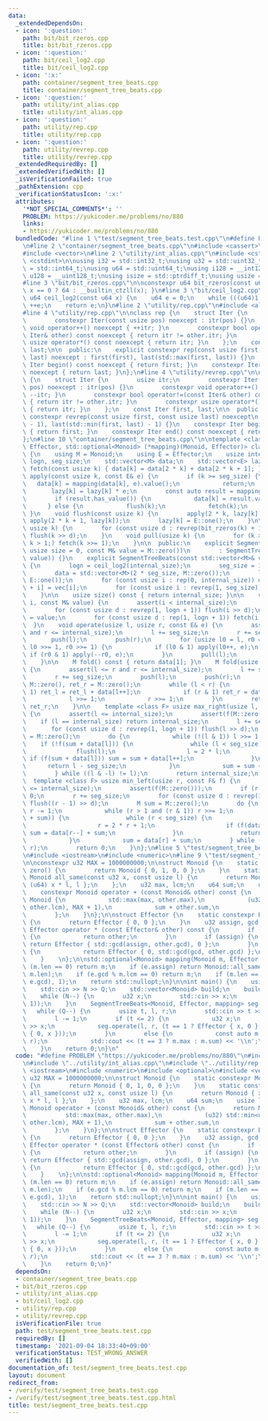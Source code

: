 ```yaml
---
data:
  _extendedDependsOn:
  - icon: ':question:'
    path: bit/bit_rzeros.cpp
    title: bit/bit_rzeros.cpp
  - icon: ':question:'
    path: bit/ceil_log2.cpp
    title: bit/ceil_log2.cpp
  - icon: ':x:'
    path: container/segment_tree_beats.cpp
    title: container/segment_tree_beats.cpp
  - icon: ':question:'
    path: utility/int_alias.cpp
    title: utility/int_alias.cpp
  - icon: ':question:'
    path: utility/rep.cpp
    title: utility/rep.cpp
  - icon: ':question:'
    path: utility/revrep.cpp
    title: utility/revrep.cpp
  _extendedRequiredBy: []
  _extendedVerifiedWith: []
  _isVerificationFailed: true
  _pathExtension: cpp
  _verificationStatusIcon: ':x:'
  attributes:
    '*NOT_SPECIAL_COMMENTS*': ''
    PROBLEM: https://yukicoder.me/problems/no/880
    links:
    - https://yukicoder.me/problems/no/880
  bundledCode: "#line 1 \"test/segment_tree_beats.test.cpp\"\n#define PROBLEM \"https://yukicoder.me/problems/no/880\"\
    \n#line 2 \"container/segment_tree_beats.cpp\"\n#include <cassert>\n#include <optional>\n\
    #include <vector>\n#line 2 \"utility/int_alias.cpp\"\n#include <cstddef>\n#include\
    \ <cstdint>\n\nusing i32 = std::int32_t;\nusing u32 = std::uint32_t;\nusing i64\
    \ = std::int64_t;\nusing u64 = std::uint64_t;\nusing i128 = __int128_t;\nusing\
    \ u128 = __uint128_t;\nusing isize = std::ptrdiff_t;\nusing usize = std::size_t;\n\
    #line 3 \"bit/bit_rzeros.cpp\"\n\nconstexpr u64 bit_rzeros(const u64 x) { return\
    \ x == 0 ? 64 : __builtin_ctzll(x); }\n#line 3 \"bit/ceil_log2.cpp\"\n\nconstexpr\
    \ u64 ceil_log2(const u64 x) {\n    u64 e = 0;\n    while (((u64)1 << e) < x)\
    \ ++e;\n    return e;\n}\n#line 2 \"utility/rep.cpp\"\n#include <algorithm>\n\
    #line 4 \"utility/rep.cpp\"\n\nclass rep {\n    struct Iter {\n        usize itr;\n\
    \        constexpr Iter(const usize pos) noexcept : itr(pos) {}\n        constexpr\
    \ void operator++() noexcept { ++itr; }\n        constexpr bool operator!=(const\
    \ Iter& other) const noexcept { return itr != other.itr; }\n        constexpr\
    \ usize operator*() const noexcept { return itr; }\n    };\n    const Iter first,\
    \ last;\n\n  public:\n    explicit constexpr rep(const usize first, const usize\
    \ last) noexcept : first(first), last(std::max(first, last)) {}\n    constexpr\
    \ Iter begin() const noexcept { return first; }\n    constexpr Iter end() const\
    \ noexcept { return last; }\n};\n#line 4 \"utility/revrep.cpp\"\n\nclass revrep\
    \ {\n    struct Iter {\n        usize itr;\n        constexpr Iter(const usize\
    \ pos) noexcept : itr(pos) {}\n        constexpr void operator++() noexcept {\
    \ --itr; }\n        constexpr bool operator!=(const Iter& other) const noexcept\
    \ { return itr != other.itr; }\n        constexpr usize operator*() const noexcept\
    \ { return itr; }\n    };\n    const Iter first, last;\n\n  public:\n    explicit\
    \ constexpr revrep(const usize first, const usize last) noexcept\n        : first(last\
    \ - 1), last(std::min(first, last) - 1) {}\n    constexpr Iter begin() const noexcept\
    \ { return first; }\n    constexpr Iter end() const noexcept { return last; }\n\
    };\n#line 10 \"container/segment_tree_beats.cpp\"\n\ntemplate <class Monoid, class\
    \ Effector, std::optional<Monoid> (*mapping)(Monoid, Effector)> class SegmentTreeBeats\
    \ {\n    using M = Monoid;\n    using E = Effector;\n    usize internal_size,\
    \ logn, seg_size;\n    std::vector<M> data;\n    std::vector<E> lazy;\n\n    void\
    \ fetch(const usize k) { data[k] = data[2 * k] + data[2 * k + 1]; }\n    void\
    \ apply(const usize k, const E& e) {\n        if (k >= seg_size) {\n         \
    \   data[k] = mapping(data[k], e).value();\n            return;\n        }\n \
    \       lazy[k] = lazy[k] * e;\n        const auto result = mapping(data[k], e);\n\
    \        if (result.has_value()) {\n            data[k] = result.value();\n  \
    \      } else {\n            flush(k);\n            fetch(k);\n        }\n   \
    \ }\n    void flush(const usize k) {\n        apply(2 * k, lazy[k]);\n       \
    \ apply(2 * k + 1, lazy[k]);\n        lazy[k] = E::one();\n    }\n\n    void push(const\
    \ usize k) {\n        for (const usize d : revrep(bit_rzeros(k) + 1, logn + 1))\
    \ flush(k >> d);\n    }\n    void pull(usize k) {\n        for (k >>= bit_rzeros(k);\
    \ k > 1;) fetch(k >>= 1);\n    }\n\n  public:\n    explicit SegmentTreeBeats(const\
    \ usize size = 0, const M& value = M::zero())\n        : SegmentTreeBeats(std::vector<M>(size,\
    \ value)) {}\n    explicit SegmentTreeBeats(const std::vector<M>& vec) : internal_size(vec.size())\
    \ {\n        logn = ceil_log2(internal_size);\n        seg_size = 1 << logn;\n\
    \        data = std::vector<M>(2 * seg_size, M::zero());\n        lazy = std::vector<E>(seg_size,\
    \ E::one());\n        for (const usize i : rep(0, internal_size)) data[seg_size\
    \ + i] = vec[i];\n        for (const usize i : revrep(1, seg_size)) fetch(i);\n\
    \    }\n\n    usize size() const { return internal_size; }\n\n    void assign(usize\
    \ i, const M& value) {\n        assert(i < internal_size);\n        i += seg_size;\n\
    \        for (const usize d : revrep(1, logn + 1)) flush(i >> d);\n        data[i]\
    \ = value;\n        for (const usize d : rep(1, logn + 1)) fetch(i >> d);\n  \
    \  }\n    void operate(usize l, usize r, const E& e) {\n        assert(l <= r\
    \ and r <= internal_size);\n        l += seg_size;\n        r += seg_size;\n \
    \       push(l);\n        push(r);\n        for (usize l0 = l, r0 = r; l0 < r0;\
    \ l0 >>= 1, r0 >>= 1) {\n            if (l0 & 1) apply(l0++, e);\n           \
    \ if (r0 & 1) apply(--r0, e);\n        }\n        pull(l);\n        pull(r);\n\
    \    }\n\n    M fold() const { return data[1]; }\n    M fold(usize l, usize r)\
    \ {\n        assert(l <= r and r <= internal_size);\n        l += seg_size;\n\
    \        r += seg_size;\n        push(l);\n        push(r);\n        M ret_l =\
    \ M::zero(), ret_r = M::zero();\n        while (l < r) {\n            if (l &\
    \ 1) ret_l = ret_l + data[l++];\n            if (r & 1) ret_r = data[--r] + ret_r;\n\
    \            l >>= 1;\n            r >>= 1;\n        }\n        return ret_l +\
    \ ret_r;\n    }\n\n    template <class F> usize max_right(usize l, const F& f)\
    \ {\n        assert(l <= internal_size);\n        assert(f(M::zero()));\n    \
    \    if (l == internal_size) return internal_size;\n        l += seg_size;\n \
    \       for (const usize d : revrep(1, logn + 1)) flush(l >> d);\n        M sum\
    \ = M::zero();\n        do {\n            while (!(l & 1)) l >>= 1;\n        \
    \    if (!f(sum + data[l])) {\n                while (l < seg_size) {\n      \
    \              flush(l);\n                    l = 2 * l;\n                   \
    \ if (f(sum + data[l])) sum = sum + data[l++];\n                }\n          \
    \      return l - seg_size;\n            }\n            sum = sum + data[l++];\n\
    \        } while ((l & -l) != l);\n        return internal_size;\n    }\n\n  \
    \  template <class F> usize min_left(usize r, const F& f) {\n        assert(r\
    \ <= internal_size);\n        assert(f(M::zero()));\n        if (r == 0) return\
    \ 0;\n        r += seg_size;\n        for (const usize d : revrep(1, logn + 1))\
    \ flush((r - 1) >> d);\n        M sum = M::zero();\n        do {\n           \
    \ r -= 1;\n            while (r > 1 and (r & 1)) r >>= 1;\n            if (!f(data[r]\
    \ + sum)) {\n                while (r < seg_size) {\n                    flush(r);\n\
    \                    r = 2 * r + 1;\n                    if (f(data[r] + sum))\
    \ sum = data[r--] + sum;\n                }\n                return r + 1 - seg_size;\n\
    \            }\n            sum = data[r] + sum;\n        } while ((r & -r) !=\
    \ r);\n        return 0;\n    }\n};\n#line 5 \"test/segment_tree_beats.test.cpp\"\
    \n#include <iostream>\n#include <numeric>\n#line 9 \"test/segment_tree_beats.test.cpp\"\
    \n\nconstexpr u32 MAX = 1000000000;\n\nstruct Monoid {\n    static constexpr Monoid\
    \ zero() {\n        return Monoid { 0, 1, 0, 0 };\n    }\n    static constexpr\
    \ Monoid all_same(const u32 x, const usize l) {\n        return Monoid { x, x,\
    \ (u64) x * l, l };\n    };\n    u32 max, lcm;\n    u64 sum;\n    usize len;\n\
    \    constexpr Monoid operator + (const Monoid& other) const {\n        return\
    \ Monoid {\n            std::max(max, other.max),\n            (u32) std::min<u64>(std::lcm<u64>(lcm,\
    \ other.lcm), MAX + 1),\n            sum + other.sum,\n            len + other.len,\n\
    \        };\n    }\n};\n\nstruct Effector {\n    static constexpr Effector one()\
    \ {\n        return Effector { 0, 0 };\n    }\n    u32 assign, gcd;\n    constexpr\
    \ Effector operator * (const Effector& other) const {\n        if (other.assign)\
    \ {\n            return other;\n        }\n        if (assign) {\n           \
    \ return Effector { std::gcd(assign, other.gcd), 0 };\n        }\n        else\
    \ {\n            return Effector { 0, std::gcd(gcd, other.gcd) };\n        }\n\
    \    }    \n};\n\nstd::optional<Monoid> mapping(Monoid m, Effector e) {\n    if\
    \ (m.len == 0) return m;\n    if (e.assign) return Monoid::all_same(e.assign,\
    \ m.len);\n    if (e.gcd % m.lcm == 0) return m;\n    if (m.len == 1) return Monoid::all_same(std::gcd(m.max,\
    \ e.gcd), 1);\n    return std::nullopt;\n}\n\nint main() {\n    usize N, Q;\n\
    \    std::cin >> N >> Q;\n    std::vector<Monoid> build;\n    build.reserve(N);\n\
    \    while (N--) {\n        u32 x;\n        std::cin >> x;\n        build.push_back(Monoid::all_same(x,\
    \ 1));\n    }\n    SegmentTreeBeats<Monoid, Effector, mapping> seg(build);\n \
    \   while (Q--) {\n        usize t, l, r;\n        std::cin >> t >> l >> r;\n\
    \        l -= 1;\n        if (t <= 2) {\n            u32 x;\n            std::cin\
    \ >> x;\n            seg.operate(l, r, (t == 1 ? Effector { x, 0 } : Effector\
    \ { 0, x }));\n        }\n        else {\n            const auto m = seg.fold(l,\
    \ r);\n            std::cout << (t == 3 ? m.max : m.sum) << '\\n';\n        }\n\
    \    }\n    return 0;\n}\n"
  code: "#define PROBLEM \"https://yukicoder.me/problems/no/880\"\n#include \"../container/segment_tree_beats.cpp\"\
    \n#include \"../utility/int_alias.cpp\"\n#include \"../utility/rep.cpp\"\n#include\
    \ <iostream>\n#include <numeric>\n#include <optional>\n#include <vector>\n\nconstexpr\
    \ u32 MAX = 1000000000;\n\nstruct Monoid {\n    static constexpr Monoid zero()\
    \ {\n        return Monoid { 0, 1, 0, 0 };\n    }\n    static constexpr Monoid\
    \ all_same(const u32 x, const usize l) {\n        return Monoid { x, x, (u64)\
    \ x * l, l };\n    };\n    u32 max, lcm;\n    u64 sum;\n    usize len;\n    constexpr\
    \ Monoid operator + (const Monoid& other) const {\n        return Monoid {\n \
    \           std::max(max, other.max),\n            (u32) std::min<u64>(std::lcm<u64>(lcm,\
    \ other.lcm), MAX + 1),\n            sum + other.sum,\n            len + other.len,\n\
    \        };\n    }\n};\n\nstruct Effector {\n    static constexpr Effector one()\
    \ {\n        return Effector { 0, 0 };\n    }\n    u32 assign, gcd;\n    constexpr\
    \ Effector operator * (const Effector& other) const {\n        if (other.assign)\
    \ {\n            return other;\n        }\n        if (assign) {\n           \
    \ return Effector { std::gcd(assign, other.gcd), 0 };\n        }\n        else\
    \ {\n            return Effector { 0, std::gcd(gcd, other.gcd) };\n        }\n\
    \    }    \n};\n\nstd::optional<Monoid> mapping(Monoid m, Effector e) {\n    if\
    \ (m.len == 0) return m;\n    if (e.assign) return Monoid::all_same(e.assign,\
    \ m.len);\n    if (e.gcd % m.lcm == 0) return m;\n    if (m.len == 1) return Monoid::all_same(std::gcd(m.max,\
    \ e.gcd), 1);\n    return std::nullopt;\n}\n\nint main() {\n    usize N, Q;\n\
    \    std::cin >> N >> Q;\n    std::vector<Monoid> build;\n    build.reserve(N);\n\
    \    while (N--) {\n        u32 x;\n        std::cin >> x;\n        build.push_back(Monoid::all_same(x,\
    \ 1));\n    }\n    SegmentTreeBeats<Monoid, Effector, mapping> seg(build);\n \
    \   while (Q--) {\n        usize t, l, r;\n        std::cin >> t >> l >> r;\n\
    \        l -= 1;\n        if (t <= 2) {\n            u32 x;\n            std::cin\
    \ >> x;\n            seg.operate(l, r, (t == 1 ? Effector { x, 0 } : Effector\
    \ { 0, x }));\n        }\n        else {\n            const auto m = seg.fold(l,\
    \ r);\n            std::cout << (t == 3 ? m.max : m.sum) << '\\n';\n        }\n\
    \    }\n    return 0;\n}"
  dependsOn:
  - container/segment_tree_beats.cpp
  - bit/bit_rzeros.cpp
  - utility/int_alias.cpp
  - bit/ceil_log2.cpp
  - utility/rep.cpp
  - utility/revrep.cpp
  isVerificationFile: true
  path: test/segment_tree_beats.test.cpp
  requiredBy: []
  timestamp: '2021-09-04 18:33:40+09:00'
  verificationStatus: TEST_WRONG_ANSWER
  verifiedWith: []
documentation_of: test/segment_tree_beats.test.cpp
layout: document
redirect_from:
- /verify/test/segment_tree_beats.test.cpp
- /verify/test/segment_tree_beats.test.cpp.html
title: test/segment_tree_beats.test.cpp
---
```

